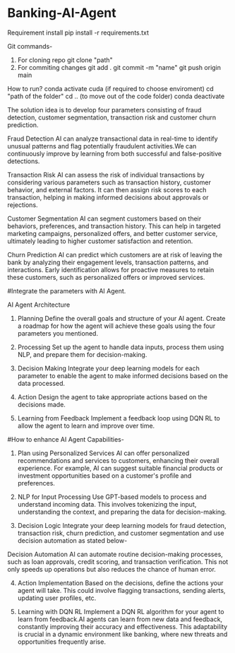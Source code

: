 # Banking-AI-Agent
Requirement install
pip install -r requirements.txt

Git commands- 
1. For cloning repo
git clone "path"
2. For commiting changes
git add .
git commit -m "name"
git push origin main


How to run?
conda activate cuda (if required to choose enviroment)
cd "path of the folder"
cd .. (to move out of the code folder)
conda deactivate 


The solution idea is to develop four parameters consisting of fraud detection, customer segmentation, 
transaction risk and customer churn prediction.

Fraud Detection
AI can analyze transactional data in real-time to identify unusual patterns and flag potentially fraudulent activities.We can continuously improve by learning from both successful and false-positive detections.

Transaction Risk
AI can assess the risk of individual transactions by considering various parameters such as transaction history, customer behavior, and external factors. It can then assign risk scores to each transaction, helping in making informed decisions about approvals or rejections.

Customer Segmentation
AI can segment customers based on their behaviors, preferences, and transaction history. This can help in targeted marketing campaigns, personalized offers, and better customer service, ultimately leading to higher customer satisfaction and retention.

Churn Prediction
AI can predict which customers are at risk of leaving the bank by analyzing their engagement levels, transaction patterns, and interactions. Early identification allows for proactive measures to retain these customers, such as personalized offers or improved services.

#Integrate the parameters with AI Agent.

AI Agent Architecture
1. Planning
Define the overall goals and structure of your AI agent. Create a roadmap for how the agent will achieve these goals using the four parameters you mentioned.

2. Processing
Set up the agent to handle data inputs, process them using NLP, and prepare them for decision-making.

3. Decision Making
Integrate your deep learning models for each parameter to enable the agent to make informed decisions based on the data processed.

4. Action
Design the agent to take appropriate actions based on the decisions made.

5. Learning from Feedback
Implement a feedback loop using DQN RL to allow the agent to learn and improve over time.

#How to enhance AI Agent Capabilities-
1. Plan using
Personalized Services
AI can offer personalized recommendations and services to customers, enhancing their overall experience. For example, AI can suggest suitable financial products or investment opportunities based on a customer's profile and preferences.

2. NLP for Input Processing
Use GPT-based models to process and understand incoming data. This involves tokenizing the input, understanding the context, and preparing the data for decision-making.

3. Decision Logic
Integrate your deep learning models for fraud detection, transaction risk, churn prediction, and customer segmentation and use decision automation as stated below-

Decision Automation
AI can automate routine decision-making processes, such as loan approvals, credit scoring, and transaction verification. This not only speeds up operations but also reduces the chance of human error.

4. Action Implementation
Based on the decisions, define the actions your agent will take. This could involve flagging transactions, sending alerts, updating user profiles, etc.

5. Learning with DQN RL
Implement a DQN RL algorithm for your agent to learn from feedback.AI agents can learn from new data and feedback, constantly improving their accuracy and effectiveness. This adaptability is crucial in a dynamic environment like banking, where new threats and opportunities frequently arise.







